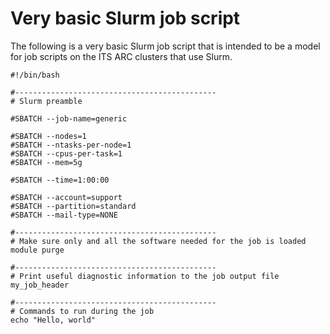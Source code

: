 # Very basic Slurm job script

The following is a very basic Slurm job script that is intended to be a model
for job scripts on the ITS ARC clusters that use Slurm.

```
#!/bin/bash

#---------------------------------------------
# Slurm preamble

#SBATCH --job-name=generic

#SBATCH --nodes=1
#SBATCH --ntasks-per-node=1
#SBATCH --cpus-per-task=1
#SBATCH --mem=5g

#SBATCH --time=1:00:00

#SBATCH --account=support
#SBATCH --partition=standard
#SBATCH --mail-type=NONE

#---------------------------------------------
# Make sure only and all the software needed for the job is loaded
module purge

#---------------------------------------------
# Print useful diagnostic information to the job output file
my_job_header

#---------------------------------------------
# Commands to run during the job
echo "Hello, world"
```
